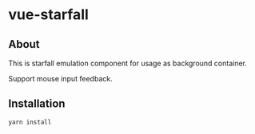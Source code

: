 # vue-starfall

## About

This is starfall emulation component for usage as background container.

Support mouse input feedback. 

## Installation
```
yarn install
```

